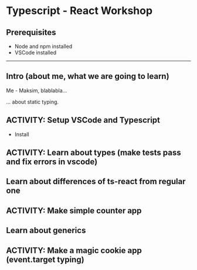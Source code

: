 # Typescript - React Workshop

## Prerequisites

* Node and npm installed
* VSCode installed

---

## Intro (about me, what we are going to learn)

Me - Maksim, blablabla...

... about static typing.

## ACTIVITY: Setup VSCode and Typescript

- Install 

## ACTIVITY: Learn about types (make tests pass and fix errors in vscode)

## Learn about differences of ts-react from regular one

## ACTIVITY: Make simple counter app

## Learn about generics

## ACTIVITY: Make a magic cookie app (event.target typing)

